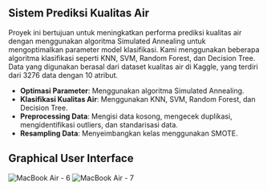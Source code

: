 ## Sistem Prediksi Kualitas Air

Proyek ini bertujuan untuk meningkatkan performa prediksi kualitas air dengan menggunakan algoritma Simulated Annealing untuk mengoptimalkan parameter model klasifikasi. Kami menggunakan beberapa algoritma klasifikasi seperti KNN, SVM, Random Forest, dan Decision Tree. Data yang digunakan berasal dari dataset kualitas air di Kaggle, yang terdiri dari 3276 data dengan 10 atribut.

- **Optimasi Parameter**: Menggunakan algoritma Simulated Annealing.
- **Klasifikasi Kualitas Air**: Menggunakan KNN, SVM, Random Forest, dan Decision Tree.
- **Preprocessing Data**: Mengisi data kosong, mengecek duplikasi, mengidentifikasi outliers, dan standarisasi data.
- **Resampling Data**: Menyeimbangkan kelas menggunakan SMOTE.

## Graphical User Interface
![MacBook Air - 6](https://github.com/FerdiRJ/Sistem-klasifikasi-kualitas-air/assets/131805279/88e860d1-ad01-4fe7-98df-46d66377644a)
![MacBook Air - 7](https://github.com/FerdiRJ/Sistem-klasifikasi-kualitas-air/assets/131805279/31b83258-4745-4b55-91f4-6138d25e34ff)


